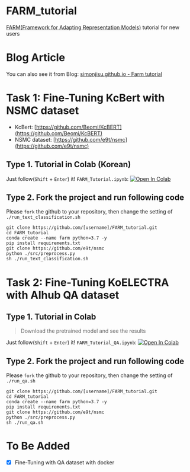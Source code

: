 # FARM_tutorial

[FARM(Framework for Adapting Representation Models)](https://github.com/deepset-ai/FARM) tutorial for new users

# Blog Article

You can also see it from Blog: [simonjisu.github.io - Farm tutorial](https://simonjisu.github.io/nlp/2021/03/30/farm.html)

# Task 1: Fine-Tuning KcBert with NSMC dataset

- KcBert: [https://github.com/Beomi/KcBERT](https://github.com/Beomi/KcBERT)
- NSMC dataset: [https://github.com/e9t/nsmc](https://github.com/e9t/nsmc)

## Type 1. Tutorial in Colab (Korean)

Just follow(`Shift` + `Enter`) it! `FARM_Tutorial.ipynb`: [![Open In Colab](https://colab.research.google.com/assets/colab-badge.svg)](https://colab.research.google.com/github/simonjisu/FARM_tutorial/blob/main/notebooks/FARM_colab.ipynb)

## Type 2. Fork the project and run following code

Please `fork` the github to your repository, then change the setting of `./run_text_classification.sh`

```
git clone https://github.com/[username]/FARM_tutorial.git
cd FARM_tutorial
conda create --name farm python=3.7 -y
pip install requirements.txt
git clone https://github.com/e9t/nsmc
python ./src/preprocess.py
sh ./run_text_classification.sh
```

# Task 2: Fine-Tuning KoELECTRA with AIhub QA dataset

## Type 1. Tutorial in Colab

> Download the pretrained model and see the results

Just follow(`Shift` + `Enter`) it! `FARM_Tutorial_QA.ipynb`: [![Open In Colab](https://colab.research.google.com/assets/colab-badge.svg)](https://colab.research.google.com/github/simonjisu/FARM_tutorial/blob/main/notebooks/FARM_colab_QA.ipynb)

## Type 2. Fork the project and run following code

Please `fork` the github to your repository, then change the setting of `./run_qa.sh`

```
git clone https://github.com/[username]/FARM_tutorial.git
cd FARM_tutorial
conda create --name farm python=3.7 -y
pip install requirements.txt
git clone https://github.com/e9t/nsmc
python ./src/preprocess.py
sh ./run_qa.sh
```

# To Be Added

- [x] Fine-Tuning with QA dataset with docker